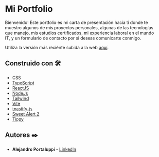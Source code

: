 # Mi Portfolio

Bienvenido! Este portfolio es mi carta de presentación hacia tí donde te muestro algunos de mis proyectos personales, algunas de las tecnologías que manejo, mis estudios certificados, mi experiencia laboral en el mundo IT, y un formulario de contacto por si deseas comunicarte conmigo.

Utiliza la versión más reciénte subida a la web [aquí](https://portfolioalejandrop.netlify.app/).

## Construido con 🛠️

* CSS
* [TypeScript](https://www.typescriptlang.org/)
* [ReactJS](https://reactjs.org/)
* [NodeJs](https://nodejs.org/)
* [Tailwind](https://tailwindcss.com/)
* [Vite](https://vitejs.dev/)
* [toastify-js](https://www.npmjs.com/package/toastify-js)
* [Sweet Alert 2](https://sweetalert2.github.io/)
* [Tippy](https://atomiks.github.io/tippyjs/)

## Autores ✒️

* **Alejandro Portaluppi** - [LinkedIn](https://www.linkedin.com/in/alejandro-portaluppi/)
